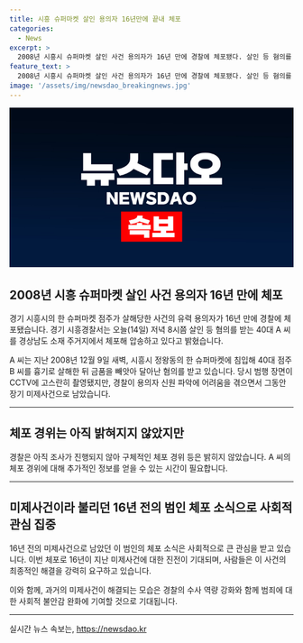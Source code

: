 ```yaml
---
title: 시흥 슈퍼마켓 살인 용의자 16년만에 끝내 체포
categories:
  - News
excerpt: >
  2008년 시흥시 슈퍼마켓 살인 사건 용의자가 16년 만에 경찰에 체포됐다. 살인 등 혐의를 받는 40대 A씨는 경상남도에서 체포됐으며, 2008년 슈퍼마켓 살인사건의 용의자로 지목되었다. CCTV에 범행이 담겼지만, 용의자 신원 파악에 어려움을 겪어 장기 미제사건으로 남았다. (150자)
feature_text: >
  2008년 시흥시 슈퍼마켓 살인 사건 용의자가 16년 만에 경찰에 체포됐다. 살인 등 혐의를 받는 40대 A씨는 경상남도에서 체포됐으며, 2008년 슈퍼마켓 살인사건의 용의자로 지목되었다. CCTV에 범행이 담겼지만, 용의자 신원 파악에 어려움을 겪어 장기 미제사건으로 남았다. (150자)
image: '/assets/img/newsdao_breakingnews.jpg'
---
```


<p><img src="/assets/img/newsdao_breakingnews.jpg" alt="firstkoreanews 속보" /></p>

<h2 data-ke-size="size26">2008년 시흥 슈퍼마켓 살인 사건 용의자 16년 만에 체포</h2>

<p data-ke-size="size16">경기 시흥시의 한 슈퍼마켓 점주가 살해당한 사건의 유력 용의자가 16년 만에 경찰에 체포됐습니다. 경기 시흥경찰서는 오늘(14일) 저녁 8시쯤 살인 등 혐의를 받는 40대 A 씨를 경상남도 소재 주거지에서 체포해 압송하고 있다고 밝혔습니다.</p>

<p data-ke-size="size16">A 씨는 지난 2008년 12월 9일 새벽, 시흥시 정왕동의 한 슈퍼마켓에 침입해 40대 점주 B 씨를 흉기로 살해한 뒤 금품을 빼앗아 달아난 혐의를 받고 있습니다. 당시 범행 장면이 CCTV에 고스란히 촬영됐지만, 경찰이 용의자 신원 파악에 어려움을 겪으면서 그동안 장기 미제사건으로 남았습니다.</p>

<hr>

<h2 data-ke-size="size26">체포 경위는 아직 밝혀지지 않았지만</h2>

<p data-ke-size="size16">경찰은 아직 조사가 진행되지 않아 구체적인 체포 경위 등은 밝히지 않았습니다. A 씨의 체포 경위에 대해 추가적인 정보를 얻을 수 있는 시간이 필요합니다.</p>

<hr>

<h2 data-ke-size="size26">미제사건이라 불리던 16년 전의 범인 체포 소식으로 사회적 관심 집중</h2>

<p data-ke-size="size16">16년 전의 미제사건으로 남았던 이 범인의 체포 소식은 사회적으로 큰 관심을 받고 있습니다. 이번 체포로 16년이 지난 미제사건에 대한 진전이 기대되며, 사람들은 이 사건의 최종적인 해결을 강력히 요구하고 있습니다.</p>

<p data-ke-size="size16">이와 함께, 과거의 미제사건이 해결되는 모습은 경찰의 수사 역량 강화와 함께 범죄에 대한 사회적 불안감 완화에 기여할 것으로 기대됩니다.</p>

<hr>
실시간 뉴스 속보는, <a href="https://newsdao.kr" rel="dofollow">https://newsdao.kr</a>


